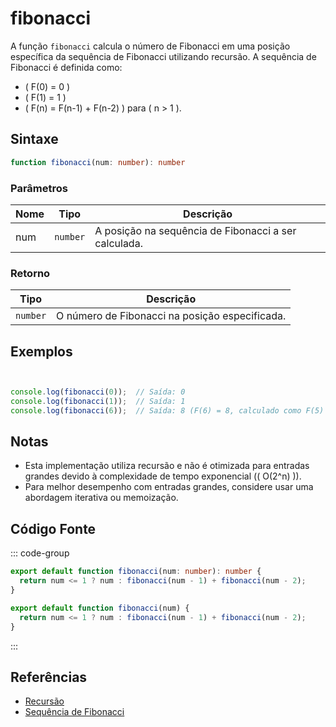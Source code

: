 # fibonacci

A função `fibonacci` calcula o número de Fibonacci em uma posição específica da sequência de Fibonacci utilizando recursão. A sequência de Fibonacci é definida como:  

- \( F(0) = 0 \)  
- \( F(1) = 1 \)  
- \( F(n) = F(n-1) + F(n-2) \) para \( n > 1 \).

## Sintaxe

```typescript
function fibonacci(num: number): number
```

### Parâmetros

| Nome | Tipo     | Descrição                                |
|------|----------|------------------------------------------|
| num  | `number` | A posição na sequência de Fibonacci a ser calculada. |

### Retorno

| Tipo    | Descrição                                       |
|---------|-------------------------------------------------|
| `number`| O número de Fibonacci na posição especificada.  |

## Exemplos

```typescript


console.log(fibonacci(0));  // Saída: 0
console.log(fibonacci(1));  // Saída: 1
console.log(fibonacci(6));  // Saída: 8 (F(6) = 8, calculado como F(5) + F(4))
```

## Notas

- Esta implementação utiliza recursão e não é otimizada para entradas grandes devido à complexidade de tempo exponencial (\( O(2^n) \)).
- Para melhor desempenho com entradas grandes, considere usar uma abordagem iterativa ou memoização.

## Código Fonte

::: code-group
```typescript
export default function fibonacci(num: number): number {
  return num <= 1 ? num : fibonacci(num - 1) + fibonacci(num - 2);
}
```

```javascript
export default function fibonacci(num) {
  return num <= 1 ? num : fibonacci(num - 1) + fibonacci(num - 2);
}
```
::: 

## Referências

- [Recursão](https://developer.mozilla.org/pt-BR/docs/Glossary/Recursion)  
- [Sequência de Fibonacci](https://pt.wikipedia.org/wiki/N%C3%BAmero_de_Fibonacci)  